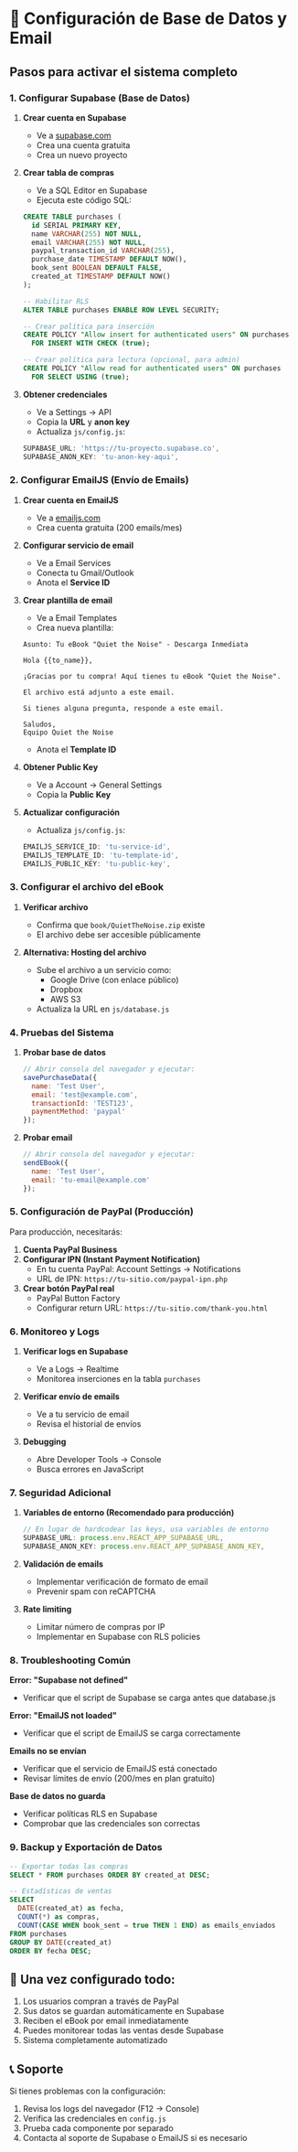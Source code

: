 # 🔧 Configuración de Base de Datos y Email

## Pasos para activar el sistema completo

### 1. Configurar Supabase (Base de Datos)

1. **Crear cuenta en Supabase**
   - Ve a [supabase.com](https://supabase.com)
   - Crea una cuenta gratuita
   - Crea un nuevo proyecto

2. **Crear tabla de compras**
   - Ve a SQL Editor en Supabase
   - Ejecuta este código SQL:
   ```sql
   CREATE TABLE purchases (
     id SERIAL PRIMARY KEY,
     name VARCHAR(255) NOT NULL,
     email VARCHAR(255) NOT NULL,
     paypal_transaction_id VARCHAR(255),
     purchase_date TIMESTAMP DEFAULT NOW(),
     book_sent BOOLEAN DEFAULT FALSE,
     created_at TIMESTAMP DEFAULT NOW()
   );

   -- Habilitar RLS
   ALTER TABLE purchases ENABLE ROW LEVEL SECURITY;

   -- Crear política para inserción
   CREATE POLICY "Allow insert for authenticated users" ON purchases
     FOR INSERT WITH CHECK (true);

   -- Crear política para lectura (opcional, para admin)
   CREATE POLICY "Allow read for authenticated users" ON purchases
     FOR SELECT USING (true);
   ```

3. **Obtener credenciales**
   - Ve a Settings → API
   - Copia la **URL** y **anon key**
   - Actualiza `js/config.js`:
   ```javascript
   SUPABASE_URL: 'https://tu-proyecto.supabase.co',
   SUPABASE_ANON_KEY: 'tu-anon-key-aqui',
   ```

### 2. Configurar EmailJS (Envío de Emails)

1. **Crear cuenta en EmailJS**
   - Ve a [emailjs.com](https://emailjs.com)
   - Crea cuenta gratuita (200 emails/mes)

2. **Configurar servicio de email**
   - Ve a Email Services
   - Conecta tu Gmail/Outlook
   - Anota el **Service ID**

3. **Crear plantilla de email**
   - Ve a Email Templates
   - Crea nueva plantilla:
   ```
   Asunto: Tu eBook "Quiet the Noise" - Descarga Inmediata
   
   Hola {{to_name}},
   
   ¡Gracias por tu compra! Aquí tienes tu eBook "Quiet the Noise".
   
   El archivo está adjunto a este email.
   
   Si tienes alguna pregunta, responde a este email.
   
   Saludos,
   Equipo Quiet the Noise
   ```
   - Anota el **Template ID**

4. **Obtener Public Key**
   - Ve a Account → General Settings
   - Copia la **Public Key**

5. **Actualizar configuración**
   - Actualiza `js/config.js`:
   ```javascript
   EMAILJS_SERVICE_ID: 'tu-service-id',
   EMAILJS_TEMPLATE_ID: 'tu-template-id',
   EMAILJS_PUBLIC_KEY: 'tu-public-key',
   ```

### 3. Configurar el archivo del eBook

1. **Verificar archivo**
   - Confirma que `book/QuietTheNoise.zip` existe
   - El archivo debe ser accesible públicamente

2. **Alternativa: Hosting del archivo**
   - Sube el archivo a un servicio como:
     - Google Drive (con enlace público)
     - Dropbox
     - AWS S3
   - Actualiza la URL en `js/database.js`

### 4. Pruebas del Sistema

1. **Probar base de datos**
   ```javascript
   // Abrir consola del navegador y ejecutar:
   savePurchaseData({
     name: 'Test User',
     email: 'test@example.com',
     transactionId: 'TEST123',
     paymentMethod: 'paypal'
   });
   ```

2. **Probar email**
   ```javascript
   // Abrir consola del navegador y ejecutar:
   sendEBook({
     name: 'Test User',
     email: 'tu-email@example.com'
   });
   ```

### 5. Configuración de PayPal (Producción)

Para producción, necesitarás:
1. **Cuenta PayPal Business**
2. **Configurar IPN (Instant Payment Notification)**
   - En tu cuenta PayPal: Account Settings → Notifications
   - URL de IPN: `https://tu-sitio.com/paypal-ipn.php`
3. **Crear botón PayPal real**
   - PayPal Button Factory
   - Configurar return URL: `https://tu-sitio.com/thank-you.html`

### 6. Monitoreo y Logs

1. **Verificar logs en Supabase**
   - Ve a Logs → Realtime
   - Monitorea inserciones en la tabla `purchases`

2. **Verificar envío de emails**
   - Ve a tu servicio de email
   - Revisa el historial de envíos

3. **Debugging**
   - Abre Developer Tools → Console
   - Busca errores en JavaScript

### 7. Seguridad Adicional

1. **Variables de entorno (Recomendado para producción)**
   ```javascript
   // En lugar de hardcodear las keys, usa variables de entorno
   SUPABASE_URL: process.env.REACT_APP_SUPABASE_URL,
   SUPABASE_ANON_KEY: process.env.REACT_APP_SUPABASE_ANON_KEY,
   ```

2. **Validación de emails**
   - Implementar verificación de formato de email
   - Prevenir spam con reCAPTCHA

3. **Rate limiting**
   - Limitar número de compras por IP
   - Implementar en Supabase con RLS policies

### 8. Troubleshooting Común

**Error: "Supabase not defined"**
- Verificar que el script de Supabase se carga antes que database.js

**Error: "EmailJS not loaded"**
- Verificar que el script de EmailJS se carga correctamente

**Emails no se envían**
- Verificar que el servicio de EmailJS está conectado
- Revisar límites de envío (200/mes en plan gratuito)

**Base de datos no guarda**
- Verificar políticas RLS en Supabase
- Comprobar que las credenciales son correctas

### 9. Backup y Exportación de Datos

```sql
-- Exportar todas las compras
SELECT * FROM purchases ORDER BY created_at DESC;

-- Estadísticas de ventas
SELECT 
  DATE(created_at) as fecha,
  COUNT(*) as compras,
  COUNT(CASE WHEN book_sent = true THEN 1 END) as emails_enviados
FROM purchases 
GROUP BY DATE(created_at)
ORDER BY fecha DESC;
```

## 🚀 Una vez configurado todo:

1. Los usuarios compran a través de PayPal
2. Sus datos se guardan automáticamente en Supabase
3. Reciben el eBook por email inmediatamente
4. Puedes monitorear todas las ventas desde Supabase
5. Sistema completamente automatizado

## 📞 Soporte

Si tienes problemas con la configuración:
1. Revisa los logs del navegador (F12 → Console)
2. Verifica las credenciales en `config.js`
3. Prueba cada componente por separado
4. Contacta al soporte de Supabase o EmailJS si es necesario
